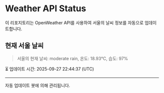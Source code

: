 
# Weather API Status

이 리포지토리는 OpenWeather API를 사용하여 서울의 날씨 정보를 자동으로 업데이트합니다.

## 현재 서울 날씨
> 서울의 현재 날씨: moderate rain, 온도: 18.93°C, 습도: 97%

⏳ 업데이트 시간: 2025-09-27 22:44:37 (UTC)

---
자동 업데이트 봇에 의해 관리됩니다.
